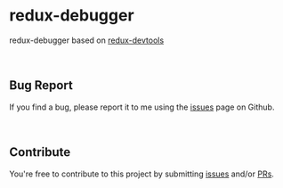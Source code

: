 # redux-debugger

redux-debugger based on [redux-devtools](https://chromewebstore.google.com/detail/redux-devtools/lmhkpmbekcpmknklioeibfkpmmfibljd)

<br>

## Bug Report

If you find a bug, please report it to me using the [issues](https://github.com/seungdeok/redux-debugger/issues) page on Github.

<br>

## Contribute

You're free to contribute to this project by submitting [issues](https://github.com/seungdeok/redux-debugger/issues) and/or [PRs](https://github.com/seungdeok/redux-debugger/pulls).
